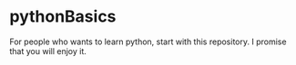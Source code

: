# pythonBasics
For people who wants to learn python, start with this repository. I promise that you will enjoy it.
